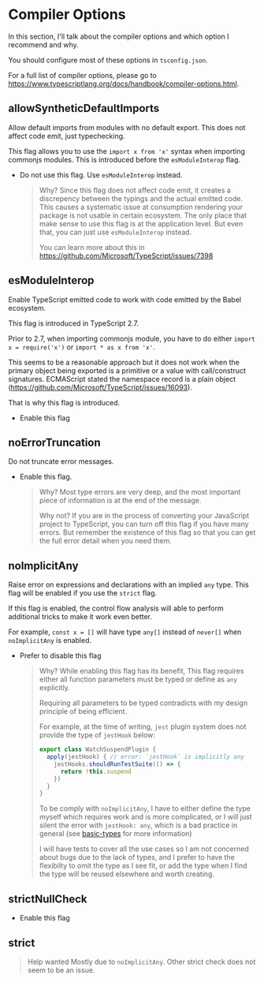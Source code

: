 # Compiler Options

In this section, I'll talk about the compiler options and which option I recommend and why.

You should configure most of these options in `tsconfig.json`.

For a full list of compiler options, please go to <https://www.typescriptlang.org/docs/handbook/compiler-options.html>.

## allowSyntheticDefaultImports

Allow default imports from modules with no default export. This does not affect code emit, just typechecking.

This flag allows you to use the `import x from 'x'` syntax when importing commonjs modules.
This is introduced before the `esModuleInterop` flag.

- Do not use this flag. Use `esModuleInterop` instead.

  > Why?
  > Since this flag does not affect code emit, it creates a discrepency between the typings and the actual emitted code.
  > This causes a systematic issue at consumption rendering your package is not usable in certain ecosystem.
  > The only place that make sense to use this flag is at the application level.
  > But even that, you can just use `esModuleInterop` instead.
  >
  > You can learn more about this in <https://github.com/Microsoft/TypeScript/issues/7398>

## esModuleInterop

Enable TypeScript emitted code to work with code emitted by the Babel ecosystem.

This flag is introduced in TypeScript 2.7.

Prior to 2.7, when importing commonjs module,
you have to do either `import x = require('x')` or `import * as x from 'x'`.

This seems to be a reasonable approach but it does not work when the primary object being exported is a primitive or a value with call/construct signatures.
ECMAScript stated the namespace record is a plain object (<https://github.com/Microsoft/TypeScript/issues/16093>).

That is why this flag is introduced.

- Enable this flag

## noErrorTruncation

Do not truncate error messages.

- Enable this flag.

  > Why?
  > Most type errors are very deep,
  > and the most important piece of information is at the end of the message.
  >
  > Why not?
  > If you are in the process of converting your JavaScript project to TypeScript,
  > you can turn off this flag if you have many errors.
  > But remember the existence of this flag so that you can get the full error detail when you need them.

## noImplicitAny

Raise error on expressions and declarations with an implied `any` type.
This flag will be enabled if you use the `strict` flag.

If this flag is enabled, the control flow analysis will able to perform additional tricks to make it work even better.

For example, `const x = []` will have type `any[]` instead of `never[]` when `noImplicitAny` is enabled.

- Prefer to disable this flag

  > Why?
  > While enabling this flag has its benefit,
  > This flag requires either all function parameters must be typed or define as `any` explicitly.
  >
  > Requiring all parameters to be typed contradicts with my design principle of being efficient.
  >
  > For example, at the time of writing, `jest` plugin system does not provide the type of `jestHook` below:
  >
  > ```ts
  > export class WatchSuspendPlugin {
  >   apply(jestHook) { // error: `jestHook` is implicitly any
  >     jestHooks.shouldRunTestSuite(() => {
  >       return !this.suspend
  >     })
  >   }
  > }
  > ```
  >
  > To be comply with `noImplicitAny`,
  > I have to either define the type myself which requires work and is more complicated,
  > or I will just silent the error with `jestHook: any`,
  > which is a bad practice in general (see [basic-types](/pages/03-typescript-syntax/basic-types.md#any) for more information)
  >
  > I will have tests to cover all the use cases so I am not concerned about bugs due to the lack of types,
  > and I prefer to have the flexibilty to omit the type as I see fit,
  > or add the type when I find the type will be reused elsewhere and worth creating.

## strictNullCheck

- Enable this flag

## strict

  > Help wanted
  > Mostly due to `noImplicitAny`.
  > Other strict check does not seem to be an issue.
